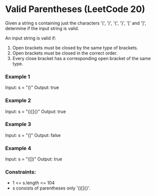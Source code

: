 # Valid Parentheses (LeetCode 20)

Given a string s containing just the characters '(', ')', '{', '}', '[' and ']', determine if the input string is valid.

An input string is valid if:

1. Open brackets must be closed by the same type of brackets.
2. Open brackets must be closed in the correct order.
3. Every close bracket has a corresponding open bracket of the same type.

### Example 1

Input: s = "()"
Output: true    

### Example 2

Input: s = "()[]{}"
Output: true

### Example 3

Input: s = "(]"
Output: false

### Example 4

Input: s = "([])"
Output: true

### Constraints:

- 1 <= s.length <= 104
- s consists of parentheses only '()[]{}'.